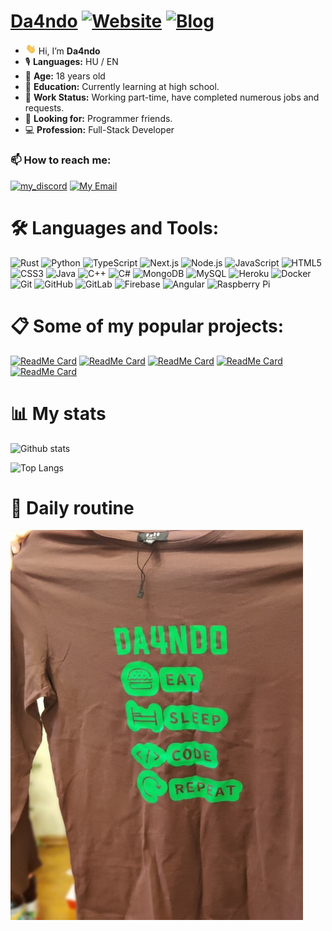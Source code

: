 # [Da4ndo](https://da4ndo.com)  [![Website](https://img.shields.io/website?label=da4ndo.com&style=flat&url=https://da4ndo.com)](https://da4ndo.com) [![Blog](https://img.shields.io/website?label=blog.da4ndo.com&style=flat&url=https://blog.da4ndo.com)](https://da4ndo.com)

- <img src="https://github.com/Da4ndo/Da4ndo/blob/main/Hi.gif" width="17px"> Hi, I’m **Da4ndo**
- 🎙️ **Languages:** HU / EN
- 🎉 **Age:** 18 years old
- 🌱 **Education:** Currently learning at high school.
- 💼 **Work Status:** Working part-time, have completed numerous jobs and requests.
- 💞️ **Looking for:** Programmer friends.
- 💻 **Profession:** Full-Stack Developer

### 📫 How to reach me:
[![my_discord]](https://discord.com/users/451067907716153354)
[![My Email](https://img.shields.io/badge/email-D14836?style=for-the-badge&logo=gmail&logoColor=white)](mailto:contact@da4ndo.com "contact@da4ndo.com")

[my_discord]: https://img.shields.io/badge/Discord-7289DA?style=for-the-badge&logo=discord&logoColor=white
           "Da4ndo#0934"

# 🛠️ Languages and Tools:

![Rust](https://img.shields.io/badge/-Rust-black?style=flat-square&logo=rust&logoColor=white)
![Python](https://img.shields.io/badge/-Python-black?style=flat-square&logo=Python)
![TypeScript](https://img.shields.io/badge/-TypeScript-007ACC?style=flat-square&logo=typescript&logoColor=white)
![Next.js](https://img.shields.io/badge/-Next.js-000000?style=flat-square&logo=next.js&logoColor=white)
![Node.js](https://img.shields.io/badge/-Node.js-black?style=flat-square&logo=Node.js)
![JavaScript](https://img.shields.io/badge/-JavaScript-black?style=flat-square&logo=javascript)
![HTML5](https://img.shields.io/badge/-HTML5-E34F26?style=flat-square&logo=html5&logoColor=white)
![CSS3](https://img.shields.io/badge/-CSS3-1572B6?style=flat-square&logo=css3)
![Java](https://img.shields.io/badge/-Java-E34A86?style=flat-square&logo=java&logoColor=white)
![C++](https://img.shields.io/badge/-C++-00599C?style=flat-square&logo=c)
![C#](https://img.shields.io/badge/-C%23-239120?style=flat-square&logo=c-sharp&logoColor=white)
![MongoDB](https://img.shields.io/badge/-MongoDB-black?style=flat-square&logo=mongodb)
![MySQL](https://img.shields.io/badge/-MySQL-black?style=flat-square&logo=mysql)
![Heroku](https://img.shields.io/badge/-Heroku-430098?style=flat-square&logo=heroku)
![Docker](https://img.shields.io/badge/-Docker-black?style=flat-square&logo=docker)
![Git](https://img.shields.io/badge/-Git-black?style=flat-square&logo=git)
![GitHub](https://img.shields.io/badge/-GitHub-181717?style=flat-square&logo=github)
![GitLab](https://img.shields.io/badge/-GitLab-FCA121?style=flat-square&logo=gitlab)
![Firebase](https://img.shields.io/badge/-Firebase-FFCA28?style=flat-square&logo=firebase&logoColor=black)
![Angular](https://img.shields.io/badge/-Angular-DD0031?style=flat-square&logo=angular&logoColor=white)
![Raspberry Pi](https://img.shields.io/badge/-Raspberry%20Pi-C51A4A?style=flat-square&logo=Raspberry-Pi)

# 📋 Some of my popular projects:
[![ReadMe Card](https://github-readme-stats.vercel.app/api/pin/?username=Da4ndo&repo=Hyde-Ext)](https://github.com/Da4ndo/Hyde-Ext)
[![ReadMe Card](https://github-readme-stats.vercel.app/api/pin/?username=Da4ndo&repo=NestAuthFlow)](https://github.com/Da4ndo/NestAuthFlow)
[![ReadMe Card](https://github-readme-stats.vercel.app/api/pin/?username=Da4ndo&repo=project-cleaner)](https://github.com/Da4ndo/project-cleaner)
[![ReadMe Card](https://github-readme-stats.vercel.app/api/pin/?username=Da4ndo&repo=Better-DiscordJS-V14-Bot-Template)](https://github.com/Da4ndo/Better-DiscordJS-V14-Bot-Template)
[![ReadMe Card](https://github-readme-stats.vercel.app/api/pin/?username=Da4ndo&repo=CEngine)](https://github.com/Da4ndo/CEngine)

# 📊 My stats

![Github stats](https://github-readme-stats.vercel.app/api?username=Da4ndo&count_private=true&show_icons=true&theme=radical&layout=compact)

![Top Langs](https://github-readme-stats.vercel.app/api/top-langs/?username=Da4ndo&layout=compact&langs_count=100&hide=Mathematica,Kotlin,Shell,ShaderLab,GLSL,HLSL&theme=radical&exclude_repo=Planet-Portal,OverheatingChaosGame,FizzBuzz-EVERYTHING,ELEVATEgame,Eltusa1,Eltusa2,Eltusa3,Eltusa,AR-RR,ELECTRIFIED)

# 🔁 Daily routine

![Daily routine](https://github.com/Da4ndo/Da4ndo/blob/main/daily_routine.jpg)
